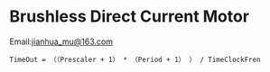 # Brushless Direct Current Motor

Email:jianhua_mu@163.com

``TimeOut = （（Prescaler + 1） * （Period + 1） ） / TimeClockFren``


